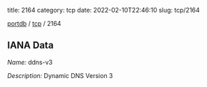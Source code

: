 title: 2164
category: tcp
date: 2022-02-10T22:46:10
slug: tcp/2164

[portdb](/) / [tcp](/category/tcp.html) / 2164


## IANA Data

_Name:_ ddns-v3

_Description:_ Dynamic DNS Version 3


